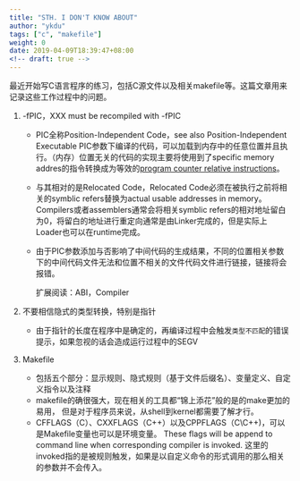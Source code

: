```yaml
---
title: "STH. I DON'T KNOW ABOUT"
author: "ykdu"
tags: ["c", "makefile"]
weight: 0
date: 2019-04-09T18:39:47+08:00
<!-- draft: true -->
---
```


最近开始写C语言程序的练习，包括C源文件以及相关makefile等。这篇文章用来记录这些工作过程中的问题。

<!--more-->

1. -fPIC，XXX must be recompiled with -fPIC
   - PIC全称Position-Independent Code，see also Position-Independent Executable
	 PIC参数下编译的代码，可以加载到内存中的任意位置并且执行。（内存）位置无关的代码的实现主要将使用到了specific memory addres的指令转换成为等效的[program counter relative instructions](https://en.wikipedia.org/wiki/Addressing_mode#PC-relative)。
   - 与其相对的是Relocated Code，Relocated Code必须在被执行之前将相关的symblic refers替换为actual usable addresses in memory。Compilers或者assemblers通常会将相关symblic refers的相对地址留白为0，将留白的地址进行重定向通常是由Linker完成的，但是实际上Loader也可以在runtime完成。
   - 由于PIC参数添加与否影响了中间代码的生成结果，不同的位置相关参数下的中间代码文件无法和位置不相关的文件代码文件进行链接，链接将会报错。
  
	  扩展阅读：ABI，Compiler

2. 不要相信隐式的类型转换，特别是指针
   <!-- * `uint32_t` 与 `uLongF` 这部分最好读一下相关的源码 -->
   * 由于指针的长度在程序中是确定的，再编译过程中会触发`类型不匹配`的错误提示，如果忽视的话会造成运行过程中的SEGV

4. Makefile
   * 包括五个部分：显示规则、隐式规则（基于文件后缀名）、变量定义、自定义指令以及注释
   * makefile的确很强大，现在相关的工具都“锦上添花”般的是的make更加的易用，
   但是对于程序员来说，从shell到kernel都需要了解才行。
   * CFFLAGS（C）、CXXFLAGS（C++）以及CPPFLAGS（C\C++)，可以是Makefile变量也可以是环境变量。
   These flags will be append to command line when corresponding compiler is invoked.
   这里的invoked指的是被规则触发，如果是以自定义命令的形式调用的那么相关的参数并不会传入。
